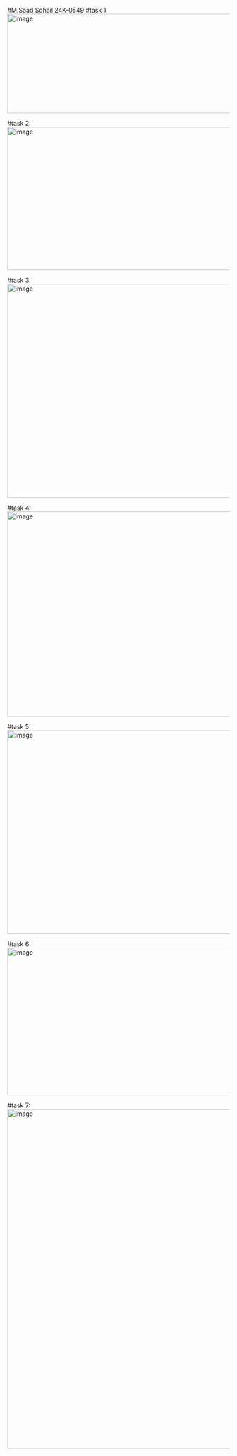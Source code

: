 #M.Saad Sohail 24K-0549
#task 1:
<img width="906" height="225" alt="image" src="https://github.com/user-attachments/assets/41d2cd14-042c-4d09-8518-9a89db93c24b" />

#task 2:
<img width="979" height="324" alt="image" src="https://github.com/user-attachments/assets/ddd2627f-01cb-43b9-aa54-550f90d4b30e" />

#task 3:
<img width="967" height="484" alt="image" src="https://github.com/user-attachments/assets/e4aa6014-e384-43d7-9d30-01e932a73e85" />

#task 4:
<img width="912" height="464" alt="image" src="https://github.com/user-attachments/assets/79f6660c-5557-4056-a2e8-2e6d9c292e66" />

#task 5:
<img width="865" height="461" alt="image" src="https://github.com/user-attachments/assets/0bd5b19f-773b-4fd3-bdca-bceec652e774" />

#task 6:
<img width="662" height="334" alt="image" src="https://github.com/user-attachments/assets/f0e0db39-b692-4954-a77b-d87e7db81329" />

#task 7:
<img width="1366" height="768" alt="image" src="https://github.com/user-attachments/assets/72599198-ac9f-421f-9d06-d7e10c632ee3" />


